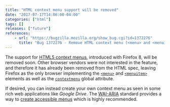 ```yaml
---
title: "HTML context menu support will be removed"
date: "2017-07-17T14:06:00-04:00"
categories: ["html"]
tags: []
releases: ["future"]
references:
    - url: "https://bugzilla.mozilla.org/show_bug.cgi?id=1372276"
      title: "Bug 1372276 - Remove HTML context menu (<menu> and <menuitem> tag) support"
---
```

The support for [HTML5 context menus](https://hacks.mozilla.org/2011/11/html5-context-menus-in-firefox-screencast-and-code/), introduced with Firefox 8, will be removed soon. Other browser vendors were not interested in the feature, and therefore it has already been removed from the HTML spec, leaving Firefox as the only browser implementing the [`<menu>`](https://developer.mozilla.org/docs/Web/HTML/Element/menu) and [`<menuitem>`](https://developer.mozilla.org/docs/Web/HTML/Element/menuitem) elements as well as the [`contextmenu`](https://developer.mozilla.org/docs/Web/HTML/Global_attributes/contextmenu) global attribute.

If desired, you can instead create your own context menu as seen in some rich web applications like *Google Drive*. The [WAI-ARIA](https://developer.mozilla.org/docs/Web/Accessibility/ARIA) standard provides a way to [create accessible menus](https://www.w3.org/WAI/GL/wiki/Using_ARIA_menus) which is highly recommended.
